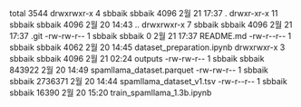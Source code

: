 total 3544
drwxrwxr-x  4 sbbaik sbbaik    4096  2월 21 17:37 .
drwxr-xr-x 11 sbbaik sbbaik    4096  2월 20 14:43 ..
drwxrwxr-x  7 sbbaik sbbaik    4096  2월 21 17:37 .git
-rw-rw-r--  1 sbbaik sbbaik       0  2월 21 17:37 README.md
-rw-r--r--  1 sbbaik sbbaik    4062  2월 20 14:45 dataset_preparation.ipynb
drwxrwxr-x  3 sbbaik sbbaik    4096  2월 21 02:24 outputs
-rw-rw-r--  1 sbbaik sbbaik  843922  2월 20 14:49 spamllama_dataset.parquet
-rw-rw-r--  1 sbbaik sbbaik 2736371  2월 20 14:44 spamllama_dataset_v1.tsv
-rw-r--r--  1 sbbaik sbbaik   16390  2월 20 15:20 train_spamllama_1.3b.ipynb
